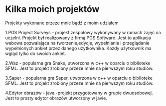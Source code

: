 # Kilka moich projektów
Projekty wykonane przeze mnie bądź z moim udziałem

1.PGS Project Surveys - projekt zespołowy wykonywany w ramach zajęć na uczelni. Projekt był realizowany z firmą PGS Software. Jest to aplikacja webowa pozwalająca na tworzenie,edycje, wypełnianie i przeglądanie wypełnionych ankiet przez danego użytkownika. Każdy użytkownik ma wgląd tylko do swoich ankiet.

2.Waz - popularna gra Snake, utworzona w c++ w oparciu o biblioteke SFML. Jest to projekt zrobiony przeze mnie na pierwszym roku studiów.

3.Saper - popularna gra Saper, utworzona w c++ w oparciu o biblioteke SFML. Jest to projekt zrobiony przeze mnie na pierwszym roku studiów.

4.Edytor obrazów - java -projekt przygotowany w grupie dwuosobowej. Jest to prosty edytor obrazów utworzony w javie. 
